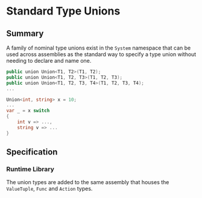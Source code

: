 # Standard Type Unions

## Summary

A family of nominal type unions exist in the `System` namespace that can be used across assemblies as the standard way to specify a type union without needing to declare and name one.

```csharp
public union Union<T1, T2>(T1, T2);
public union Union<T1, T2, T3>(T1, T2, T3);
public union Union<T1, T2, T3, T4>(T1, T2, T3, T4);
...

Union<int, string> x = 10;
...
var _ = x switch 
{
    int v => ...,
    string v => ...
}
```

## Specification

### Runtime Library

The union types are added to the same assembly that houses the `ValueTuple`, `Func` and `Action` types. 
